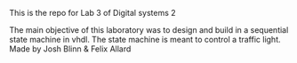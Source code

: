 This is the repo for Lab 3 of Digital systems 2

The main objective of this laboratory was to design and build in a sequential state machine in vhdl.
The state machine is meant to control a traffic light.
Made by Josh Blinn & Felix Allard